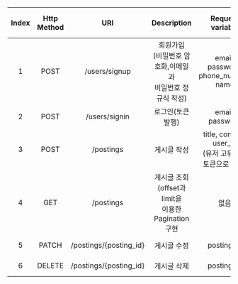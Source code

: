 | Index  | Http Method |  URI            |  Description    |  Request variable  |  Response Status Code   | 작업 브랜치
|:--------:|:-----------:|:----------------:|:----------------:|:----------------:|:----------------:|:------------------------:|
| 1 |  POST | /users/signup | 회원가입</br>(비밀번호 암호화,이메일과 </br>비밀번호 정규식 작성)  | email, password, phone_number, name  | 201 | feature/signup
| 2 |  POST | /users/signin | 로그인(토큰 발행)  | email, password  | 201 | feature/signin
| 3 |  POST | /postings | 게시글 작성 | title, content, user_id</br>(유저 고유ID는 토큰으로 식별)  | 201 | feature/postings-c
| 4 |  GET | /postings | 게시글 조회</br>(offset과 limit을 </br>이용한 Pagination구현 | 없음  | 200 | feature/postings-r
| 5 |  PATCH | /postings/{posting_id} | 게시글 수정 | posting_id  | 201 | feature/postings-u
| 6 |  DELETE | /postings/{posting_id} | 게시글 삭제 | posting_id  | 201 | feature/postings-d
